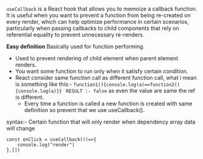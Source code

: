 `useCallback` is a React hook that allows you to memoize a callback function. It is useful when you want to prevent a function from being re-created on every render, which can help optimize performance in certain scenarios, particularly when passing callbacks to child components that rely on referential equality to prevent unnecessary re-renders.

**Easy definition**
Basically used for function performing.
- Used to prevent rendering of child element when parent element renders.
- You want some function to run only when it satisfy certain condition.
- React consider same function call as different function call, what i mean is something like this:-
  `function1(){console.log(a)==function2(){console.log(a)}} `
  `RESULT :- false` as even the value are same the ref is different.
  - Every time a function is called a new function is created with same definition so prevent that we use useCallback().

syntax:- Certain function that will only render when dependency array data will change

	const onClick = useCallback(()=>{
		console.log("render")
	},[])

